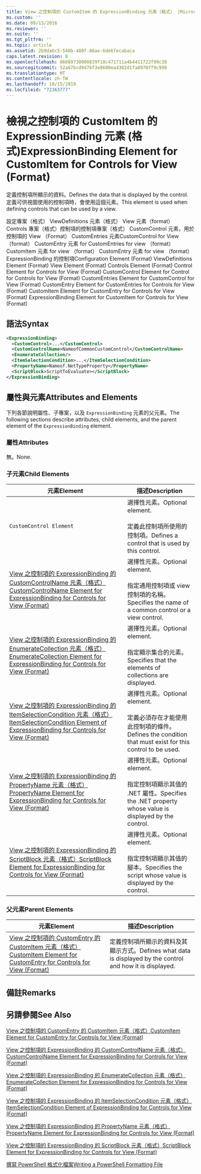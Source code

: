 ```yaml
---
title: View 之控制項的 CustomItem 的 ExpressionBinding 元素（格式） |Microsoft Docs
ms.custom: ''
ms.date: 09/13/2016
ms.reviewer: ''
ms.suite: ''
ms.tgt_pltfrm: ''
ms.topic: article
ms.assetid: 2b9da6c5-548b-480f-86ae-6de6fecabaca
caps.latest.revision: 8
ms.openlocfilehash: 06089730008839f18c471711a4b4411722f99c38
ms.sourcegitcommit: 52a67bcd9d7bf3e8600ea4302d1fa8970ff9c998
ms.translationtype: MT
ms.contentlocale: zh-TW
ms.lasthandoff: 10/15/2019
ms.locfileid: "72363777"
---
```

# <a name="expressionbinding-element-for-customitem-for-controls-for-view-format"></a><span data-ttu-id="83397-102">檢視之控制項的 CustomItem 的 ExpressionBinding 元素 (格式)</span><span class="sxs-lookup"><span data-stu-id="83397-102">ExpressionBinding Element for CustomItem for Controls for View (Format)</span></span>

<span data-ttu-id="83397-103">定義控制項所顯示的資料。</span><span class="sxs-lookup"><span data-stu-id="83397-103">Defines the data that is displayed by the control.</span></span> <span data-ttu-id="83397-104">定義可供視圖使用的控制項時，會使用這個元素。</span><span class="sxs-lookup"><span data-stu-id="83397-104">This element is used when defining controls that can be used by a view.</span></span>

<span data-ttu-id="83397-105">設定專案（格式） ViewDefinitions 元素（格式） View 元素（format） Controls 專案（格式）控制項的控制項專案（格式） CustomControl 元素，用於控制項的 View （Format） CustomEntries 元素CustomControl for View （format） CustomEntry 元素 for CustomEntries for view （format） CustomItem 元素 for view （format） CustomEntry 元素 for view （format） ExpressionBinding 的控制項</span><span class="sxs-lookup"><span data-stu-id="83397-105">Configuration Element (Format) ViewDefinitions Element (Format) View Element (Format) Controls Element (Format) Control Element for Controls for View (Format) CustomControl Element for Control for Controls for View (Format) CustomEntries Element for CustomControl for View (Format) CustomEntry Element for CustomEntries for Controls for View (Format) CustomItem Element for CustomEntry for Controls for View (Format) ExpressionBinding Element for CustomItem for Controls for View (Format)</span></span>

## <a name="syntax"></a><span data-ttu-id="83397-106">語法</span><span class="sxs-lookup"><span data-stu-id="83397-106">Syntax</span></span>

```xml
<ExpressionBinding>
  <CustomControl>...</CustomControl>
  <CustomControlName>NameofCommonCustomControl</CustomControlName>
  <EnumerateCollection/>
  <ItemSelectionCondition>...</ItemSelectionCondition>
  <PropertyName>Nameof.NetTypeProperty</PropertyName>
  <ScriptBlock>ScriptToEvaluate></ScriptBlock>
</ExpressionBinding>
```

## <a name="attributes-and-elements"></a><span data-ttu-id="83397-107">屬性與元素</span><span class="sxs-lookup"><span data-stu-id="83397-107">Attributes and Elements</span></span>

<span data-ttu-id="83397-108">下列各節說明屬性、子專案，以及 `ExpressionBinding` 元素的父元素。</span><span class="sxs-lookup"><span data-stu-id="83397-108">The following sections describe attributes, child elements, and the parent element of the `ExpressionBinding` element.</span></span>

### <a name="attributes"></a><span data-ttu-id="83397-109">屬性</span><span class="sxs-lookup"><span data-stu-id="83397-109">Attributes</span></span>

<span data-ttu-id="83397-110">無。</span><span class="sxs-lookup"><span data-stu-id="83397-110">None.</span></span>

### <a name="child-elements"></a><span data-ttu-id="83397-111">子元素</span><span class="sxs-lookup"><span data-stu-id="83397-111">Child Elements</span></span>

|<span data-ttu-id="83397-112">元素</span><span class="sxs-lookup"><span data-stu-id="83397-112">Element</span></span>|<span data-ttu-id="83397-113">描述</span><span class="sxs-lookup"><span data-stu-id="83397-113">Description</span></span>|
|-------------|-----------------|
|`CustomControl Element`|<span data-ttu-id="83397-114">選擇性元素。</span><span class="sxs-lookup"><span data-stu-id="83397-114">Optional element.</span></span><br /><br /> <span data-ttu-id="83397-115">定義此控制項所使用的控制項。</span><span class="sxs-lookup"><span data-stu-id="83397-115">Defines a control that is used by this control.</span></span>|
|[<span data-ttu-id="83397-116">View 之控制項的 ExpressionBinding 的 CustomControlName 元素（格式）</span><span class="sxs-lookup"><span data-stu-id="83397-116">CustomControlName Element for ExpressionBinding for Controls for View (Format)</span></span>](./customcontrolname-element-for-expressionbinding-for-controls-for-view-format.md)|<span data-ttu-id="83397-117">選擇性元素。</span><span class="sxs-lookup"><span data-stu-id="83397-117">Optional element.</span></span><br /><br /> <span data-ttu-id="83397-118">指定通用控制項或 view 控制項的名稱。</span><span class="sxs-lookup"><span data-stu-id="83397-118">Specifies the name of a common control or a view control.</span></span>|
|[<span data-ttu-id="83397-119">View 之控制項的 ExpressionBinding 的 EnumerateCollection 元素（格式）</span><span class="sxs-lookup"><span data-stu-id="83397-119">EnumerateCollection Element for ExpressionBinding for Controls for View (Format)</span></span>](./enumeratecollection-element-for-expressionbinding-for-controls-for-view-format.md)|<span data-ttu-id="83397-120">選擇性元素。</span><span class="sxs-lookup"><span data-stu-id="83397-120">Optional element.</span></span><br /><br /> <span data-ttu-id="83397-121">指定顯示集合的元素。</span><span class="sxs-lookup"><span data-stu-id="83397-121">Specifies that the elements of collections are displayed.</span></span>|
|[<span data-ttu-id="83397-122">View 之控制項的 ExpressionBinding 的 ItemSelectionCondition 元素（格式）</span><span class="sxs-lookup"><span data-stu-id="83397-122">ItemSelectionCondition Element of ExpressionBinding for Controls for View (Format)</span></span>](./itemselectioncondition-element-for-expressionbinding-for-controls-for-view-format.md)|<span data-ttu-id="83397-123">選擇性元素。</span><span class="sxs-lookup"><span data-stu-id="83397-123">Optional element.</span></span><br /><br /> <span data-ttu-id="83397-124">定義必須存在才能使用此控制項的條件。</span><span class="sxs-lookup"><span data-stu-id="83397-124">Defines the condition that must exist for this control to be used.</span></span>|
|[<span data-ttu-id="83397-125">View 之控制項的 ExpressionBinding 的 PropertyName 元素（格式）</span><span class="sxs-lookup"><span data-stu-id="83397-125">PropertyName Element for ExpressionBinding for Controls for View (Format)</span></span>](./propertyname-element-for-expressionbinding-for-controls-for-view-format.md)|<span data-ttu-id="83397-126">選擇性元素。</span><span class="sxs-lookup"><span data-stu-id="83397-126">Optional element.</span></span><br /><br /> <span data-ttu-id="83397-127">指定控制項顯示其值的 .NET 屬性。</span><span class="sxs-lookup"><span data-stu-id="83397-127">Specifies the .NET property whose value is displayed by the control.</span></span>|
|[<span data-ttu-id="83397-128">View 之控制項的 ExpressionBinding 的 ScriptBlock 元素（格式）</span><span class="sxs-lookup"><span data-stu-id="83397-128">ScriptBlock Element for ExpressionBinding for Controls for View (Format)</span></span>](./scriptblock-element-for-expressionbinding-for-controls-for-view-format.md)|<span data-ttu-id="83397-129">選擇性元素。</span><span class="sxs-lookup"><span data-stu-id="83397-129">Optional element.</span></span><br /><br /> <span data-ttu-id="83397-130">指定控制項顯示其值的腳本。</span><span class="sxs-lookup"><span data-stu-id="83397-130">Specifies the script whose value is displayed by the control.</span></span>|

### <a name="parent-elements"></a><span data-ttu-id="83397-131">父元素</span><span class="sxs-lookup"><span data-stu-id="83397-131">Parent Elements</span></span>

|<span data-ttu-id="83397-132">元素</span><span class="sxs-lookup"><span data-stu-id="83397-132">Element</span></span>|<span data-ttu-id="83397-133">描述</span><span class="sxs-lookup"><span data-stu-id="83397-133">Description</span></span>|
|-------------|-----------------|
|[<span data-ttu-id="83397-134">View 之控制項的 CustomEntry 的 CustomItem 元素（格式）</span><span class="sxs-lookup"><span data-stu-id="83397-134">CustomItem Element for CustomEntry for Controls for View (Format)</span></span>](./customitem-element-for-customentry-for-controls-for-view-format.md)|<span data-ttu-id="83397-135">定義控制項所顯示的資料及其顯示方式。</span><span class="sxs-lookup"><span data-stu-id="83397-135">Defines what data is displayed by the control and how it is displayed.</span></span>|

## <a name="remarks"></a><span data-ttu-id="83397-136">備註</span><span class="sxs-lookup"><span data-stu-id="83397-136">Remarks</span></span>

## <a name="see-also"></a><span data-ttu-id="83397-137">另請參閱</span><span class="sxs-lookup"><span data-stu-id="83397-137">See Also</span></span>

[<span data-ttu-id="83397-138">View 之控制項的 CustomEntry 的 CustomItem 元素（格式）</span><span class="sxs-lookup"><span data-stu-id="83397-138">CustomItem Element for CustomEntry for Controls for View (Format)</span></span>](./customitem-element-for-customentry-for-controls-for-view-format.md)

[<span data-ttu-id="83397-139">View 之控制項的 ExpressionBinding 的 CustomControlName 元素（格式）</span><span class="sxs-lookup"><span data-stu-id="83397-139">CustomControlName Element for ExpressionBinding for Controls for View (Format)</span></span>](./customcontrolname-element-for-expressionbinding-for-controls-for-view-format.md)

[<span data-ttu-id="83397-140">View 之控制項的 ExpressionBinding 的 EnumerateCollection 元素（格式）</span><span class="sxs-lookup"><span data-stu-id="83397-140">EnumerateCollection Element for ExpressionBinding for Controls for View (Format)</span></span>](./enumeratecollection-element-for-expressionbinding-for-controls-for-view-format.md)

[<span data-ttu-id="83397-141">View 之控制項的 ExpressionBinding 的 ItemSelectionCondition 元素（格式）</span><span class="sxs-lookup"><span data-stu-id="83397-141">ItemSelectionCondition Element of ExpressionBinding for Controls for View (Format)</span></span>](./itemselectioncondition-element-for-expressionbinding-for-controls-for-view-format.md)

[<span data-ttu-id="83397-142">View 之控制項的 ExpressionBinding 的 PropertyName 元素（格式）</span><span class="sxs-lookup"><span data-stu-id="83397-142">PropertyName Element for ExpressionBinding for Controls for View (Format)</span></span>](./propertyname-element-for-expressionbinding-for-controls-for-view-format.md)

[<span data-ttu-id="83397-143">View 之控制項的 ExpressionBinding 的 ScriptBlock 元素（格式）</span><span class="sxs-lookup"><span data-stu-id="83397-143">ScriptBlock Element for ExpressionBinding for Controls for View (Format)</span></span>](./scriptblock-element-for-expressionbinding-for-controls-for-view-format.md)

[<span data-ttu-id="83397-144">撰寫 PowerShell 格式化檔案</span><span class="sxs-lookup"><span data-stu-id="83397-144">Writing a PowerShell Formatting File</span></span>](./writing-a-powershell-formatting-file.md)
